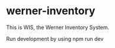 # werner-inventory

This is WIS, the Werner Inventory System.

Run development by using npm run dev


